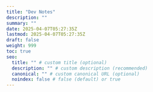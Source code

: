 ```yaml
---
title: "Dev Notes"
description: ""
summary: ""
date: 2025-04-07T05:27:35Z
lastmod: 2025-04-07T05:27:35Z
draft: false
weight: 999
toc: true
seo:
  title: "" # custom title (optional)
  description: "" # custom description (recommended)
  canonical: "" # custom canonical URL (optional)
  noindex: false # false (default) or true
---
```

